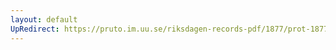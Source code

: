 ```yaml
---
layout: default
UpRedirect: https://pruto.im.uu.se/riksdagen-records-pdf/1877/prot-1877--ak--021/prot-1877--ak--021_001.pdf
---
```

